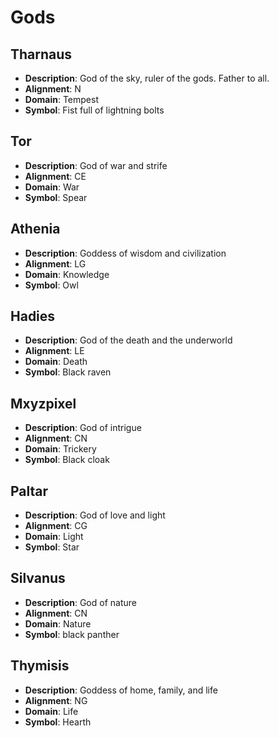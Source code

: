 # Gods

## Tharnaus

* **Description**:  God of the sky, ruler of the gods.   Father to all.	
* **Alignment**:  N	
* **Domain**:  Tempest	
* **Symbol**:  Fist full of lightning bolts

## Tor

* **Description**:  God of war and strife	
* **Alignment**: CE	
* **Domain**:  War	
* **Symbol**:  Spear

## Athenia

* **Description**:  Goddess of wisdom and civilization	
* **Alignment**:  LG	
* **Domain**:  Knowledge
* **Symbol**:  Owl

## Hadies

* **Description**:  God of the death and the underworld	
* **Alignment**:  LE	
* **Domain**:  Death	
* **Symbol**:  Black raven

## Mxyzpixel

* **Description**:  God of intrigue	
* **Alignment**:  CN	
* **Domain**:  Trickery	
* **Symbol**:  Black cloak

## Paltar

* **Description**:  God of love and light
* **Alignment**:  CG	
* **Domain**:  Light	
* **Symbol**:  Star

## Silvanus

* **Description**:  God of nature	
* **Alignment**:  CN	
* **Domain**:  Nature	
* **Symbol**:  black panther

## Thymisis

* **Description**:  Goddess of home, family, and life	
* **Alignment**:  NG	
* **Domain**:  Life	
* **Symbol**:  Hearth
